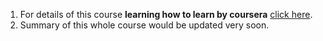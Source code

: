 1. For details of this course **learning how to learn by coursera** [click here](https://www.coursera.org/learn/learning-how-to-learn/supplement/0PXPI/welcome-and-course-information). 
2. Summary of this whole course would be updated very soon.
